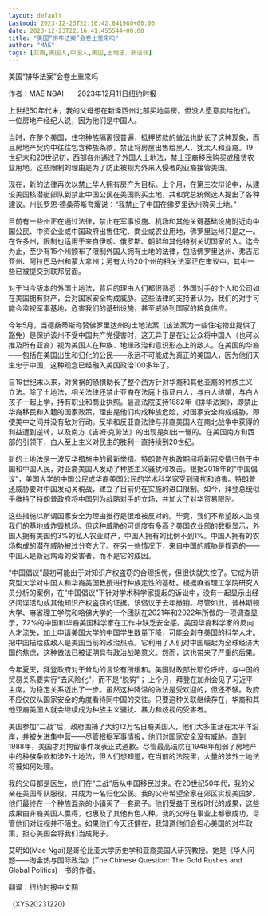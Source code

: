 ```yaml
---
layout: default
Lastmod: 2023-12-23T22:16:42.641980+00:00
date: 2023-12-23T22:16:41.455544+00:00
title: "美国“排华法案”会卷土重来吗"
author: "MAE"
tags: [亚裔,美国人,中国人,美国,土地法，新语丝]
---
```


美国“排华法案”会卷土重来吗

作者：MAE NGAI　　2023年12月11日纽约时报

上世纪50年代末，我的父母想在新泽西州北部买地盖房。但没人愿意卖给他们。一位房地产经纪人说，因为他们是中国人。

当时，在整个美国，住宅种族隔离很普遍，抵押贷款的做法也助长了这种现象，而且房地产契约中往往包含种族条款，禁止将房屋出售给黑人、犹太人和亚裔。19世纪末和20世纪初，西部各州通过了外国人土地法，禁止亚裔移民购买或租赁农业用地。这些限制的理由是为了防止被视为外来入侵者的亚裔接管美国。

现在，新的法律再次以禁止华人拥有房产为目标。上个月，在第三次辩论中，从建设美国核潜艇部队到禁止中国公民在美国购买土地，共和党总统候选人提出了各种建议。州长罗恩·德桑蒂斯夸耀说：“我禁止了中国在佛罗里达州购买土地。”

目前有一些州正在通过法律，禁止在军事设施、机场和其他关键基础设施附近向中国公民、中资企业或中国政府出售住宅、商业或农业用地，佛罗里达州只是之一。在许多州，限制也适用于来自伊朗、俄罗斯、朝鲜和其他特别关切国家的人。迄今为止，至少有15个州颁布了限制外国人拥有土地的法律，包括佛罗里达州、弗吉尼亚州、阿拉巴马州和蒙大拿州；另有大约20个州的相关法案正在审议中。其中一些已被提交到联邦层面。

对于当今版本的外国土地法，背后的理由人们都很熟悉：外国对手的个人和公司如在美国拥有财产，会对国家安全构成威胁。这些法律的支持者认为，我们的对手可能会监视军事基地，危害我们的基础设施，甚至威胁到国家的粮食供应。

今年5月，当德桑蒂斯称赞佛罗里达州的土地法案（该法案为一些住宅物业提供了豁免）是保护该州不受中国共产党侵害时，这无异于是在让公众将中国人（也可以推及所有亚裔）视为美国人在种族、地缘政治和意识形态上的敌人。在美国的华裔——包括在美国出生和归化的公民——永远不可能成为真正的美国人，因为他们天生忠于中国，这种观念已经融入美国政治100多年了。

自19世纪末以来，对黄祸的恐惧助长了整个西方针对华裔和其他亚裔的种族主义立法。除了土地法，相关法律还禁止亚裔在法庭上指证白人，与白人结婚，与白人孩子一起上学，持有职业和商业执照。最高法院支持1882年《排华法案》，即禁止华裔移民和入籍的国家政策，理由是他们构成种族危险，对国家安全构成威胁，即使美中之间并没有敌对行动。反华和反亚裔法律与非裔美国人在南北战争中获得的利益遭到逆转，以及南方《吉姆·克劳法》的出现是如出一辙的。在美国南方和西部的引领下，白人至上主义对民主的胜利一直持续到20世纪。

新的土地法是一波反华措施中的最新举措。特朗普在执政期间将新冠疫情归咎于中国和中国人民，对亚裔美国人发动了种族主义骚扰和攻击。根据2018年的“中国倡议”，美国大学的中国公民或华裔美国公民的学术科学家受到骚扰和迫害。特朗普还威胁要对中国发动关税战，建立了目前仍在实施的进口限制。如今，拜登总统似乎维持了特朗普政府将中国列为战略对手的立场，并加大了对华贸易限制。

这些措施以所谓国家安全为理由推行是很难被反对的。毕竟，我们不希望敌人监视我们的基地或炸毁机场。但这种威胁的可信度有多高？美国农业部的数据显示，外国人拥有美国约3%的私人农业财产，中国人拥有的比例不到1%。中国人拥有的农场构成的潜在威胁被过分夸大了。在另一些情况下，来自中国的威胁是捏造的——中国人是新冠病毒的受害者，而不是它的成因。

“中国倡议”最初可能出于对知识产权盗窃的合理担忧，但很快就失控了。它成为研究型大学对中国人和华裔美国教授进行种族定性的基础。根据麻省理工学院研究人员分析的案例，在“中国倡议”下针对学术科学家提起的诉讼中，没有一起显示出经济间谍活动或其他知识产权盗窃的证据。该倡议于去年撤销。尽管如此，普林斯顿大学、麻省理工学院和哈佛大学的一个团队在2021年和2022年所做的一项调查显示，72%的中国和华裔美国科学家在工作中缺乏安全感。美国华裔科学家的反向人才流失，加上申请美国大学的中国学生数量下降，可能会剥夺美国的科学人才。把中国描绘成敌人是美国当前的政治热点。它利用了人们对中国崛起为全球经济大国的焦虑，这种做法已被证明具有政治战略意义。然而，这也带来了严重的后果。

今年夏天，拜登政府对于耸动的言论有所缓和。美国财政部长耶伦呼吁，与中国的贸易关系要实行“去风险化”，而不是“脱钩”； 上个月，拜登在加州会见了习近平主席，为稳定关系迈出了一步。虽然这种降温的做法是受欢迎的，但还不够。政府不应仅仅从国家安全的角度看待同中国的交往。只要这种关联继续存在，华裔和其他亚裔美国人就会继续成为种族主义骚扰、暴力和歧视的受害者。

美国参加“二战”后，政府围捕了大约12万名日裔美国人，他们大多生活在太平洋沿岸，并被关进集中营——尽管根据军事情报，他们对国家安全没有威胁。直到1988年，美国才对拘留事件发表正式道歉。尽管最高法院在1948年削弱了房地产中的种族条款和涉外土地法，但人们想知道，在当前的法院里，大量的涉外土地法将被如何处理。

我的父母都是医生，他们在“二战”后从中国移民过来。在20世纪50年代，我的父亲在美国军队服役，并成为一名归化公民。我的父母希望全家在郊区实现美国梦。他们最终在一个种族混杂的小镇买了一套房子。他们受益于民权时代的成果，这些成果由非裔美国人赢得，也惠及了其他有色人种。我的父母在事业上都很成功，尽管他们对歧视并不陌生。如果他们今天还健在，我知道他们会担心美国的对华政策，担心美国会将我们当成靶子。

艾明如(Mae Ngai)是哥伦比亚大学历史学和亚裔美国人研究教授。她是《华人问题——淘金热与国际政治》(The Chinese Question: The Gold Rushes and Global Politics)一书的作者。

翻译：纽约时报中文网

（XYS20231220)

